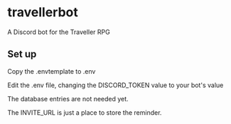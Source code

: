 # travellerbot
A Discord bot for the Traveller RPG

## Set up
Copy the .envtemplate to .env

Edit the .env file, changing the DISCORD_TOKEN value to your bot's value

The database entries are not needed yet.

The INVITE_URL is just a place to store the reminder.